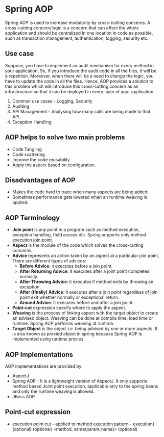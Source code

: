 # Spring AOP

Spring AOP is used to increase modularity by cross-cutting concerns. A cross-cutting concern/logic is a concern that can affect the whole application and should be centralized in one location in code as possible, such as transaction management, authentication, logging, security etc.

## Use case
Suppose, you have to implement an audit mechanism for every method in your application. So, if you introduce the audit code in all the files, it will be a repetition. Moreover, when there will be a need to change the logic, you have to update the code in all the files. Hence, AOP provides a solution to this problem which will introduce this cross-cutting concern as an infrastructure so that it can be deployed in every layer of your application.

1. Common use cases - Logging, Security
2. Auditing
3. API Management - Analysing how many calls are being made to that API.
4. Exception Handling 

## AOP helps to solve two main problems
- Code Tangling
- Code scattering
- Improve the code reusability
- Apply the aspect based on configuration.

## Disadvantages of AOP
- Makes the code hard to trace when many aspects are being added.
- Sometimes performance gets lowered when an runtime weaving is applied.


## AOP Terminology
- **Join point** is any point in a program such as method execution, exception handling, field access etc. Spring supports only method execution join point.
- **Aspect** is the module of the code which solves the cross-cutting concerns.
- **Advice** represents an action taken by an aspect at a particular join point. There are different types of advices:
    - **Before Advice**: it executes before a join point.
    - **After Returning Advice**: it executes after a joint point completes normally.
    - **After Throwing Advice**: it executes if method exits by throwing an exception.
    - **After (finally) Advice**: it executes after a join point regardless of join point exit whether normally or exceptional return.
    - **Around Advice**: It executes before and after a join point.
- **Point-cut** expression specify where to apply the aspect.
- **Weaving** is the process of linking aspect with the target object to create an advised object. Weaving can be done at compile time, load time or runtime. Spring AOP performs weaving at runtime.
- **Target Object** is the object i.e. being advised by one or more aspects. It is also known as proxied object in spring because Spring AOP is implemented using runtime proxies.


## AOP Implementations
AOP implementations are provided by:
- AspectJ
- Spring AOP - It is a lightweight version of AspectJ. It only supports method based Joint point execution, applicable only to the spring beans and only the runtime weaving is allowed. 
- JBoss AOP

## Point-cut expression
- execution point cut - applied to method execution
  pattern - execution(<method modifier> (optional) <return type> <package name.class name> (optional) <method_name(param_name)> <throw exception> (optional) 

